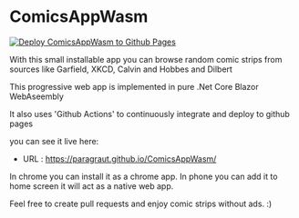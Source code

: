 # ComicsAppWasm

[![Deploy ComicsAppWasm to Github Pages](https://github.com/ParagRaut/ComicsAppWasm/actions/workflows/main.yml/badge.svg)](https://github.com/ParagRaut/ComicsAppWasm/actions/workflows/main.yml)

With this small installable app you can browse random comic strips from sources like Garfield, XKCD, Calvin and Hobbes and Dilbert

This progressive web app is implemented in pure .Net Core Blazor WebAseembly

It also uses 'Github Actions' to continuously integrate and deploy to github pages

you can see it live here: <br/>
* URL : https://paragraut.github.io/ComicsAppWasm/

In chrome you can install it as a chrome app. In phone you can add it to home screen it will act as a native web app.

Feel free to create pull requests and enjoy comic strips without ads. :)
 
